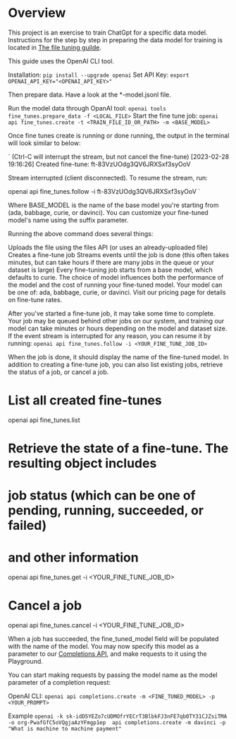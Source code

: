 # Overview

This project is an exercise to train ChatGpt for a specific data model. Instructions for the step by step in preparing the data model for training is located in [The file tuning guilde](https://platform.openai.com/docs/guides/fine-tuning).  

This guide uses the OpenAI CLI tool.  

Installation: `pip install --upgrade openai`
Set API Key: `export OPENAI_API_KEY="<OPENAI_API_KEY>"`

Then prepare data.  Have a look at the *-model.jsonl file.

Run the model data through OpanAI tool: `openai tools fine_tunes.prepare_data -f <LOCAL_FILE>`
Start the fine tune job: `openai api fine_tunes.create -t <TRAIN_FILE_ID_OR_PATH> -m <BASE_MODEL>`

Once fine tunes create is running or done running, the output in the terminal will look similar to below:

`
(Ctrl-C will interrupt the stream, but not cancel the fine-tune)
[2023-02-28 19:16:26] Created fine-tune: ft-83VzUOdg3QV6JRXSxf3syOoV

Stream interrupted (client disconnected).
To resume the stream, run:

  openai api fine_tunes.follow -i ft-83VzUOdg3QV6JRXSxf3syOoV
`

Where BASE_MODEL is the name of the base model you're starting from (ada, babbage, curie, or davinci). You can customize your fine-tuned model's name using the suffix parameter.

Running the above command does several things:

Uploads the file using the files API (or uses an already-uploaded file)
Creates a fine-tune job
Streams events until the job is done (this often takes minutes, but can take hours if there are many jobs in the queue or your dataset is large)
Every fine-tuning job starts from a base model, which defaults to curie. The choice of model influences both the performance of the model and the cost of running your fine-tuned model. Your model can be one of: ada, babbage, curie, or davinci. Visit our pricing page for details on fine-tune rates.

After you've started a fine-tune job, it may take some time to complete. Your job may be queued behind other jobs on our system, and training our model can take minutes or hours depending on the model and dataset size. If the event stream is interrupted for any reason, you can resume it by running: `openai api fine_tunes.follow -i <YOUR_FINE_TUNE_JOB_ID>`


When the job is done, it should display the name of the fine-tuned model.  In addition to creating a fine-tune job, you can also list existing jobs, retrieve the status of a job, or cancel a job.

# List all created fine-tunes
openai api fine_tunes.list

# Retrieve the state of a fine-tune. The resulting object includes
# job status (which can be one of pending, running, succeeded, or failed)
# and other information
openai api fine_tunes.get -i <YOUR_FINE_TUNE_JOB_ID>

# Cancel a job
openai api fine_tunes.cancel -i <YOUR_FINE_TUNE_JOB_ID>

When a job has succeeded, the fine_tuned_model field will be populated with the name of the model. You may now specify this model as a parameter to our [Completions API](https://platform.openai.com/docs/api-reference/completions/create), and make requests to it using the Playground.

You can start making requests by passing the model name as the model parameter of a completion request:

OpenAI CLI:
`openai api completions.create -m <FINE_TUNED_MODEL> -p <YOUR_PROMPT>`

Example
`openai -k 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 -o org-PwafGfC5oVQgjaAzYFmgp1ep  api completions.create -m davinci -p "What is machine to machine payment"`
